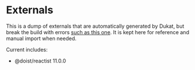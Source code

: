 # Externals

This is a dump of externals that are automatically generated by Dukat, but break the build with errors [such as this one](https://github.com/Kotlin/dukat/issues/162). It is kept here for reference and manual import when needed.

Current includes:
- @doist/reactist 11.0.0
